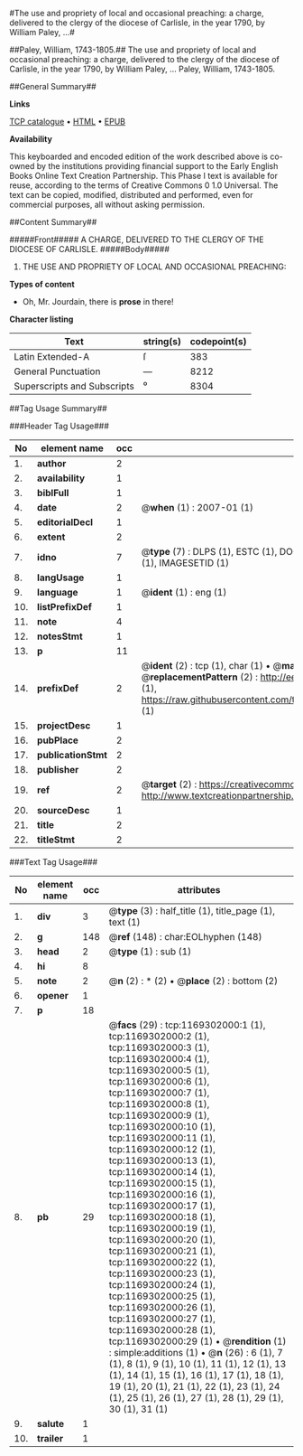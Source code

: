 #The use and propriety of local and occasional preaching: a charge, delivered to the clergy of the diocese of Carlisle, in the year 1790, by William Paley, ...#

##Paley, William, 1743-1805.##
The use and propriety of local and occasional preaching: a charge, delivered to the clergy of the diocese of Carlisle, in the year 1790, by William Paley, ...
Paley, William, 1743-1805.

##General Summary##

**Links**

[TCP catalogue](http://www.ota.ox.ac.uk/tcp/)  • 
[HTML](http://tei.it.ox.ac.uk/tcp/Texts-HTML/free/004/004798529.html)  • 
[EPUB](http://tei.it.ox.ac.uk/tcp/Texts-EPUB/free/004/004798529.epub)

**Availability**

This keyboarded and encoded edition of the
	       work described above is co-owned by the institutions
	       providing financial support to the Early English Books
	       Online Text Creation Partnership. This Phase I text is
	       available for reuse, according to the terms of Creative
	       Commons 0 1.0 Universal. The text can be copied,
	       modified, distributed and performed, even for
	       commercial purposes, all without asking permission.


##Content Summary##

#####Front#####
A CHARGE, DELIVERED TO THE CLERGY OF THE DIOCESE OF CARLISLE.
#####Body#####

1. THE USE AND PROPRIETY OF LOCAL AND OCCASIONAL PREACHING:

**Types of content**

  * Oh, Mr. Jourdain, there is **prose** in there!

**Character listing**


|Text|string(s)|codepoint(s)|
|---|---|---|
|Latin Extended-A|ſ|383|
|General Punctuation|—|8212|
|Superscripts             and Subscripts|⁰|8304|

##Tag Usage Summary##

###Header Tag Usage###

|No|element name|occ|attributes|
|---|---|---|---|
|1.|__author__|2||
|2.|__availability__|1||
|3.|__biblFull__|1||
|4.|__date__|2| @__when__ (1) : 2007-01 (1)|
|5.|__editorialDecl__|1||
|6.|__extent__|2||
|7.|__idno__|7| @__type__ (7) : DLPS (1), ESTC (1), DOCNO (1), TCP (1), GALEDOCNO (1), CONTENTSET (1), IMAGESETID (1)|
|8.|__langUsage__|1||
|9.|__language__|1| @__ident__ (1) : eng (1)|
|10.|__listPrefixDef__|1||
|11.|__note__|4||
|12.|__notesStmt__|1||
|13.|__p__|11||
|14.|__prefixDef__|2| @__ident__ (2) : tcp (1), char (1)  •  @__matchPattern__ (2) : ([0-9\-]+):([0-9IVX]+) (1), (.+) (1)  •  @__replacementPattern__ (2) : http://eebo.chadwyck.com/downloadtiff?vid=$1&page=$2 (1), https://raw.githubusercontent.com/textcreationpartnership/Texts/master/tcpchars.xml#$1 (1)|
|15.|__projectDesc__|1||
|16.|__pubPlace__|2||
|17.|__publicationStmt__|2||
|18.|__publisher__|2||
|19.|__ref__|2| @__target__ (2) : https://creativecommons.org/publicdomain/zero/1.0/ (1), http://www.textcreationpartnership.org/docs/. (1)|
|20.|__sourceDesc__|1||
|21.|__title__|2||
|22.|__titleStmt__|2||


###Text Tag Usage###

|No|element name|occ|attributes|
|---|---|---|---|
|1.|__div__|3| @__type__ (3) : half_title (1), title_page (1), text (1)|
|2.|__g__|148| @__ref__ (148) : char:EOLhyphen (148)|
|3.|__head__|2| @__type__ (1) : sub (1)|
|4.|__hi__|8||
|5.|__note__|2| @__n__ (2) : * (2)  •  @__place__ (2) : bottom (2)|
|6.|__opener__|1||
|7.|__p__|18||
|8.|__pb__|29| @__facs__ (29) : tcp:1169302000:1 (1), tcp:1169302000:2 (1), tcp:1169302000:3 (1), tcp:1169302000:4 (1), tcp:1169302000:5 (1), tcp:1169302000:6 (1), tcp:1169302000:7 (1), tcp:1169302000:8 (1), tcp:1169302000:9 (1), tcp:1169302000:10 (1), tcp:1169302000:11 (1), tcp:1169302000:12 (1), tcp:1169302000:13 (1), tcp:1169302000:14 (1), tcp:1169302000:15 (1), tcp:1169302000:16 (1), tcp:1169302000:17 (1), tcp:1169302000:18 (1), tcp:1169302000:19 (1), tcp:1169302000:20 (1), tcp:1169302000:21 (1), tcp:1169302000:22 (1), tcp:1169302000:23 (1), tcp:1169302000:24 (1), tcp:1169302000:25 (1), tcp:1169302000:26 (1), tcp:1169302000:27 (1), tcp:1169302000:28 (1), tcp:1169302000:29 (1)  •  @__rendition__ (1) : simple:additions (1)  •  @__n__ (26) : 6 (1), 7 (1), 8 (1), 9 (1), 10 (1), 11 (1), 12 (1), 13 (1), 14 (1), 15 (1), 16 (1), 17 (1), 18 (1), 19 (1), 20 (1), 21 (1), 22 (1), 23 (1), 24 (1), 25 (1), 26 (1), 27 (1), 28 (1), 29 (1), 30 (1), 31 (1)|
|9.|__salute__|1||
|10.|__trailer__|1||
